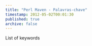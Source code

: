 ```yaml
---
title: "Perl Maven - Palavras-chave"
timestamp: 2012-05-02T00:01:30
published: true
archive: false
---
```


List of keywords
